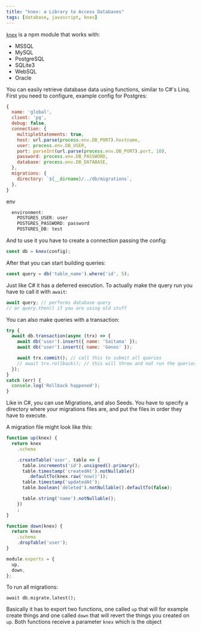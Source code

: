 ```yaml
---
title: "knex: a Library to Access Databases"
tags: [database, javascript, knex]
---
```


[`knex`](https://www.npmjs.com/package/knex) is a npm module that works with:

- MSSQL
- MySQL
- PostgreSQL
- SQLite3
- WebSQL
- Oracle
<!--more-->


You can easily retrieve database data using functions, similar to C#'s Linq. First you need to configure, example config for Postgres:

```js
{
  name: 'global',
  client: 'pg',
  debug: false,
  connection: {
    multipleStatements: true,
    host: url.parse(process.env.DB_PORT).hostname,
    user: process.env.DB_USER,
    port: parseInt(url.parse(process.env.DB_PORT).port, 10),
    password: process.env.DB_PASSWORD,
    database: process.env.DB_DATABASE,
  },
  migrations: {
    directory: `${__dirname}/../db/migrations`,
  },
}
```

env

```js
  environment:
    POSTGRES_USER: user
    POSTGRES_PASSWORD: password
    POSTGRES_DB: test
```

And to use it you have to create a connection passing the config:

```js
const db = knex(config);
```

After that you can start building queries:

```js
const query = db('table_name').where('id', 5);
```

Just like C# it has a deferred execution. To actually make the query run you have to call it with `await`:

```js
await query; // performs database query
// or query.then() if you are using old stuff
```

You can also make queries with a transaction:

```js
try {
  await db.transaction(async (trx) => {
    await db('user').insert({ name: 'Saitama' });
    await db('user').insert({ name: 'Genos' });

    await trx.commit(); // call this to submit all queries
    // await trx.rollback(); // this will throw and not run the queries
  });
}
catch (err) {
  console.log('Rollback happened');
}
```

Like in C#, you can use Migrations, and also Seeds. You have to specify a directory where your migrations files are, and put the files in order they have to execute.

A migration file might look like this:

```js
function up(knex) {
  return knex
    .schema

    .createTable('user', table => {
      table.increments('id').unsigned().primary();
      table.timestamp('createdAt').notNullable()
        .defaultTo(knex.raw('now()'));
      table.timestamp('updatedAt');
      table.boolean('deleted').notNullable().defaultTo(false);

      table.string('name').notNullable();
    })
    ;
}

function down(knex) {
  return knex
    .schema
    .dropTable('user');
}

module.exports = {
  up,
  down,
};
```

To run all migrations:

```
await db.migrate.latest();
```

Basically it has to export two functions, one called `up` that will for example create things and one called `down` that will revert the things you created on `up`. Both functions receive a parameter `knex` which is the object
